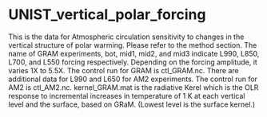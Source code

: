 # UNIST_vertical_polar_forcing
This is the data for Atmospheric circulation sensitivity to changes in the vertical structure of polar warming. Please refer to the method section.
The name of GRAM experiments, bot, mid1, mid2, and mid3 indicate L990, L850, L700, and L550 forcing respectively.
Depending on the forcing amplitude, it varies 1X to 5.5X. The control run for GRAM is ctl_GRAM.nc.
There are additional data for L990 and L650 for AM2 experiments. The control run for AM2 is ctl_AM2.nc.
kernel_GRAM.mat is the radiative Kerel which is the OLR response to incremental increases in temperature of 1 K at each vertical level and the surface, based on GRaM.
(Lowest level is the surface kernel.)

